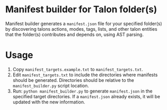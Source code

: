 # Manifest builder for Talon folder(s)

Manifest builder generates a `manifest.json` file for your specified folder(s) by discovering talons actions, modes, tags, lists, and other talon entities that the folder(s) contributes and depends on, using AST parsing.

# Usage

1. Copy `manifest_targets.example.txt` to `manifest_targets.txt`.
2. Edit `manifest_targets.txt` to include the directories where manifests should be generated. Directories should be relative to the `manifest_builder.py` script location.
3. Run: `python manifest_builder.py` to generate `manifest.json` in the specified target directories. If a `manifest.json` already exists, it will be updated with the new information.
